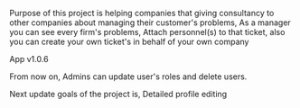 Purpose of this project is helping companies that giving consultancy to other companies about managing their customer's problems, As a manager you can see every firm's problems, Attach personnel(s) to that ticket, also you can create your own ticket's in behalf of your own company

App v1.0.6

From now on, Admins can update user's roles and delete users.

Next update goals of the project is, Detailed profile editing
